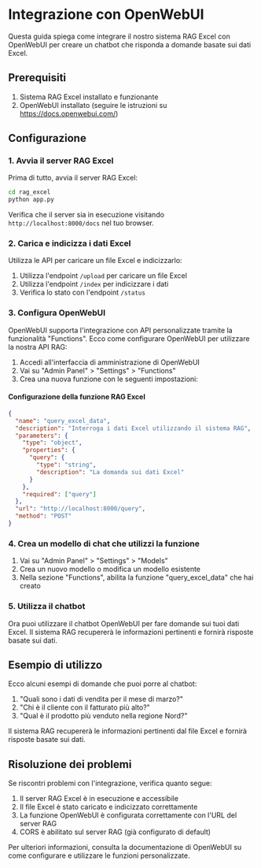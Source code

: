 # Integrazione con OpenWebUI

Questa guida spiega come integrare il nostro sistema RAG Excel con OpenWebUI per creare un chatbot che risponda a domande basate sui dati Excel.

## Prerequisiti

1. Sistema RAG Excel installato e funzionante
2. OpenWebUI installato (seguire le istruzioni su https://docs.openwebui.com/)

## Configurazione

### 1. Avvia il server RAG Excel

Prima di tutto, avvia il server RAG Excel:

```bash
cd rag_excel
python app.py
```

Verifica che il server sia in esecuzione visitando `http://localhost:8000/docs` nel tuo browser.

### 2. Carica e indicizza i dati Excel

Utilizza le API per caricare un file Excel e indicizzarlo:

1. Utilizza l'endpoint `/upload` per caricare un file Excel
2. Utilizza l'endpoint `/index` per indicizzare i dati
3. Verifica lo stato con l'endpoint `/status`

### 3. Configura OpenWebUI

OpenWebUI supporta l'integrazione con API personalizzate tramite la funzionalità "Functions". Ecco come configurare OpenWebUI per utilizzare la nostra API RAG:

1. Accedi all'interfaccia di amministrazione di OpenWebUI
2. Vai su "Admin Panel" > "Settings" > "Functions"
3. Crea una nuova funzione con le seguenti impostazioni:

#### Configurazione della funzione RAG Excel

```json
{
  "name": "query_excel_data",
  "description": "Interroga i dati Excel utilizzando il sistema RAG",
  "parameters": {
    "type": "object",
    "properties": {
      "query": {
        "type": "string",
        "description": "La domanda sui dati Excel"
      }
    },
    "required": ["query"]
  },
  "url": "http://localhost:8000/query",
  "method": "POST"
}
```

### 4. Crea un modello di chat che utilizzi la funzione

1. Vai su "Admin Panel" > "Settings" > "Models"
2. Crea un nuovo modello o modifica un modello esistente
3. Nella sezione "Functions", abilita la funzione "query_excel_data" che hai creato

### 5. Utilizza il chatbot

Ora puoi utilizzare il chatbot OpenWebUI per fare domande sui tuoi dati Excel. Il sistema RAG recupererà le informazioni pertinenti e fornirà risposte basate sui dati.

## Esempio di utilizzo

Ecco alcuni esempi di domande che puoi porre al chatbot:

1. "Quali sono i dati di vendita per il mese di marzo?"
2. "Chi è il cliente con il fatturato più alto?"
3. "Qual è il prodotto più venduto nella regione Nord?"

Il sistema RAG recupererà le informazioni pertinenti dal file Excel e fornirà risposte basate sui dati.

## Risoluzione dei problemi

Se riscontri problemi con l'integrazione, verifica quanto segue:

1. Il server RAG Excel è in esecuzione e accessibile
2. Il file Excel è stato caricato e indicizzato correttamente
3. La funzione OpenWebUI è configurata correttamente con l'URL del server RAG
4. CORS è abilitato sul server RAG (già configurato di default)

Per ulteriori informazioni, consulta la documentazione di OpenWebUI su come configurare e utilizzare le funzioni personalizzate.